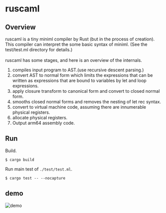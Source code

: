 # ruscaml
## Overview

ruscaml is a tiny miniml compiler by Rust (but in the process of creation). This compiler can interpret the some basic syntax of miniml. (See the test/test.ml directory for details.)
<br>
<br>
ruscaml has some stages, and here is an overview of the internals.
<br>
1. compiles input program to AST.(use recursive descent parsing.)
2. convert AST to normal form which limits the expressions that can be written as expressions that are bound to variables by let and loop expressions.
3. apply closure transform to canonical form and convert to closed normal form.
4. smooths closed normal forms and removes the nesting of let rec syntax.
5. convert to virtual machine code, assuming there are innumerable physical registers.
6. allocate physical registers.
7. Output arm64 assembly code.

## Run

Build.

    $ cargo build  
 
Run main test of `./test/test.ml`.

    $ cargo test -- --nocapture

## demo
![demo](https://user-images.githubusercontent.com/45335576/115149949-4273db80-a0a1-11eb-8980-777d7c7641fe.gif)
